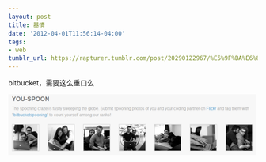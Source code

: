 ```yaml
---
layout: post
title: 基情
date: '2012-04-01T11:56:14-04:00'
tags:
- web
tumblr_url: https://rapturer.tumblr.com/post/20290122967/%E5%9F%BA%E6%83%85
---
```

bitbucket，需要这么重口么

![](/assets/img/tumblr_m1t5lhstir1r0cnr9.png)

